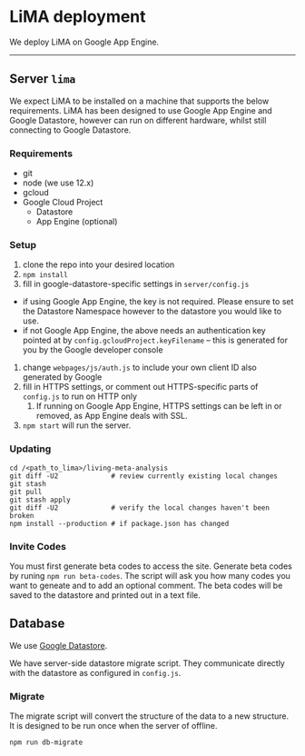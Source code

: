 # LiMA deployment

We deploy LiMA on Google App Engine.

------------------
## Server `lima`

We expect LiMA to be installed on a machine that supports the below requirements. LiMA has been designed to use Google App Engine and Google Datastore, however can run on different hardware, whilst still connecting to Google Datastore.

### Requirements

- git
- node (we use 12.x)
- gcloud
- Google Cloud Project
  - Datastore
  - App Engine (optional)

### Setup

 1. clone the repo into your desired location
 1. `npm install`
 1. fill in google-datastore-specific settings in `server/config.js`
   - if using Google App Engine, the key is not required. Please ensure to set the Datastore Namespace however to the datastore you would like to use.
   - if not Google App Engine, the above needs an authentication key pointed at by `config.gcloudProject.keyFilename` – this is generated for you by the Google developer console
 1. change `webpages/js/auth.js` to include your own client ID also generated by Google
 1. fill in HTTPS settings, or comment out HTTPS-specific parts of `config.js` to run on HTTP only
    1. If running on Google App Engine, HTTPS settings can be left in or removed, as App Engine deals with SSL.
 1. `npm start` will run the server.

### Updating

```
cd /<path_to_lima>/living-meta-analysis
git diff -U2             # review currently existing local changes
git stash
git pull
git stash apply
git diff -U2             # verify the local changes haven't been broken
npm install --production # if package.json has changed
```

### Invite Codes

You must first generate beta codes to access the site.
Generate beta codes by runing `npm run beta-codes`.
The script will ask you how many codes you want to geneate and to add an optional comment.
The beta codes will be saved to the datastore and printed out in a text file.

## Database

We use [Google Datastore](https://cloud.google.com/datastore/).

We have server-side datastore migrate script. They communicate directly with the datastore as configured in `config.js`.

### Migrate

The migrate script will convert the structure of the data to a new structure.
It is designed to be run once when the server of offline.

`npm run db-migrate`